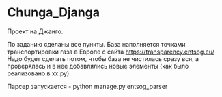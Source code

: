 # Chunga_Djanga
Проект на Джанго.

По заданию сделаны все пункты. База наполняется точками транспортировки газа в Европе с сайта https://transparency.entsog.eu/ 
Надо будет сделать потом, чтобы база не чистилась сразу вся, а проверялась и в нее добавлялись новые элементы (как было реализовано в хх.ру).

Парсер запускается - python manage.py entsog_parser
